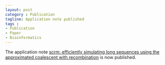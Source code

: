 ```yaml
---
layout: post
category : Publication
tagline: Application note published
tags : 
- Publication
- Paper
- Bioinformatics
---
```


The application note [scrm: efficiently simulating long sequences using the
approximated coalescent with recombination](http://bioinformatics.oxfordjournals.org/content/early/2015/01/08/bioinformatics.btu861.abstract)
is now published.
